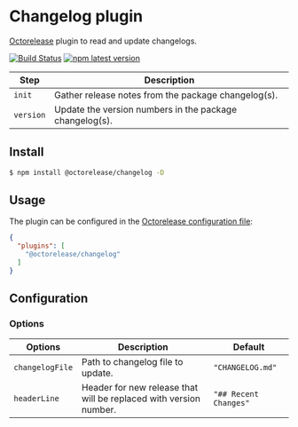 # Changelog plugin

[Octorelease](https://github.com/octorelease/octorelease) plugin to read and update changelogs.

[![Build Status](https://github.com/octorelease/octorelease/workflows/Test/badge.svg)](https://github.com/octorelease/octorelease/actions?query=workflow%3ATest+branch%3Amaster)
[![npm latest version](https://img.shields.io/npm/v/@octorelease/changelog/latest.svg)](https://www.npmjs.com/package/@octorelease/changelog)
<!-- [![npm next version](https://img.shields.io/npm/v/@octorelease/changelog/next.svg)](https://www.npmjs.com/package/@octorelease/changelog) -->

| Step | Description |
|------|-------------|
| `init` | Gather release notes from the package changelog(s). |
| `version` | Update the version numbers in the package changelog(s). |

## Install

```bash
$ npm install @octorelease/changelog -D
```

## Usage

The plugin can be configured in the [Octorelease configuration file](https://github.com/octorelease/octorelease/blob/master/docs/usage.md#configuration):

```json
{
  "plugins": [
    "@octorelease/changelog"
  ]
}
```

## Configuration

### Options

| Options | Description | Default |
| ------- | ----------- | ------- |
| `changelogFile` | Path to changelog file to update. | `"CHANGELOG.md"` |
| `headerLine` | Header for new release that will be replaced with version number. | `"## Recent Changes"` |
